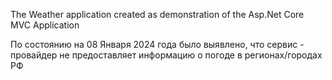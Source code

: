 The Weather application created as demonstration of the Asp.Net Core MVC Application

По состоянию на 08 Января 2024 года было выявлено, что сервис - провайдер не предоставляет информацию о погоде в регионах/городах РФ
